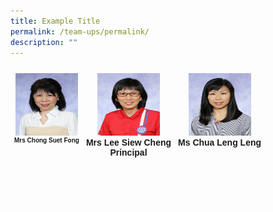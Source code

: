 ```yaml
---
title: Example Title
permalink: /team-ups/permalink/
description: ""
---
```

<style type="text/css">
.tg  {border-collapse:collapse;border-spacing:0;margin:0px auto;}
.tg td{border-color:black;border-style:solid;border-width:1px;font-family:Arial, sans-serif;font-size:14px;
  overflow:hidden;padding:10px 5px;word-break:normal;}
.tg th{border-color:black;border-style:solid;border-width:1px;font-family:Arial, sans-serif;font-size:14px;
  font-weight:normal;overflow:hidden;padding:10px 5px;word-break:normal;}
.tg .tg-5ho0{border-color:#ffffff;font-size:10px;text-align:center;vertical-align:top}
.tg .tg-zv4m{border-color:#ffffff;text-align:left;vertical-align:top}
.tg .tg-8jgo{border-color:#ffffff;text-align:center;vertical-align:top}
</style>
<table class="tg">
<tbody>
  <tr>
    <td class="tg-5ho0"><img src="https://raw.githubusercontent.com/isomerpages/moe-unitypri/staging/images/Our%20Team%20UPS/SL%20%26%20Middle%20Management/SL/mrs%20chong%20suet%20fong.jpg" alt="Image" width="100" height="100"><br><span style="font-weight:bold">Mrs Chong Suet Fong</span></td>
    <td class="tg-8jgo"><img src="https://raw.githubusercontent.com/isomerpages/moe-unitypri/staging/images/Our%20Team%20UPS/SL%20%26%20Middle%20Management/SL/mrs%20lee-koh%20siew%20cheng.jpg" alt="Image" width="100" height="100"><br><span style="font-weight:bold">Mrs Lee Siew Cheng<br> Principal</span></td>
    <td class="tg-8jgo"><img src="https://raw.githubusercontent.com/isomerpages/moe-unitypri/staging/images/Our%20Team%20UPS/SL%20%26%20Middle%20Management/SL/ms%20chua%20leng%20leng.jpg" alt="Image" width="100" height="100"><br><span style="font-weight:bold">Ms Chua Leng Leng</span></td>
  <tr>
    <td class="tg-zv4m"></td>
    <td class="tg-zv4m"></td>
    <td class="tg-zv4m"></td>
  </tr>
  <tr>
    <td class="tg-zv4m"></td>
    <td class="tg-zv4m"></td>
    <td class="tg-zv4m"></td>
  </tr>
  <tr>
    <td class="tg-zv4m"></td>
    <td class="tg-zv4m"></td>
    <td class="tg-zv4m"></td>
  </tr>
</tbody>
</table>